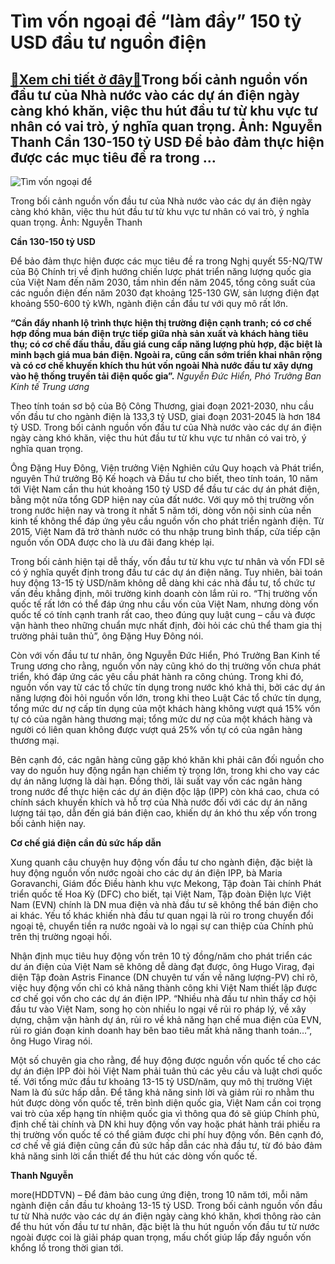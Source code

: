Tìm vốn ngoại để “làm đầy” 150 tỷ USD đầu tư nguồn điện
=======================================================

[:gift:Xem chi tiết ở đây:gift:](https://hddtvn.com/tim-von-ngoai-de-lam-day-150-ty-usd-dau-tu-nguon-dien/)Trong bối cảnh nguồn vốn đầu tư của Nhà nước vào các dự án điện ngày càng khó khăn, việc thu hút đầu tư từ khu vực tư nhân có vai trò, ý nghĩa quan trọng. Ảnh: Nguyễn Thanh Cần 130-150 tỷ USD Để bảo đảm thực hiện được các mục tiêu đề ra trong …
----------------------------------------------------------------------------------------------------------------------------------------------------------------------------------------------------------------------------------------------------





![Tìm vốn ngoại để ](https://hddtvn.com/wp-content/uploads/2021/01/1352_8-_5727_DSC_0070.jpg "Tìm vốn ngoại để ")


Trong bối cảnh nguồn vốn đầu tư của Nhà nước vào các dự án điện ngày càng khó khăn, việc thu hút đầu tư từ khu vực tư nhân có vai trò, ý nghĩa quan trọng. Ảnh: Nguyễn Thanh



**Cần 130-150 tỷ USD**


Để bảo đảm thực hiện được các mục tiêu đề ra trong Nghị quyết 55-NQ/TW của Bộ Chính trị về định hướng chiến lược phát triển năng lượng quốc gia của Việt Nam đến năm 2030, tầm nhìn đến năm 2045, tổng công suất của các nguồn điện đến năm 2030 đạt khoảng 125-130 GW, sản lượng điện đạt khoảng 550-600 tỷ kWh, ngành điện cần đầu tư với quy mô rất lớn.





**“Cần đẩy nhanh lộ trình thực hiện thị trường điện cạnh tranh; có cơ chế hợp đồng mua bán điện trực tiếp giữa nhà sản xuất và khách hàng tiêu thụ; có cơ chế đấu thầu, đấu giá cung cấp năng lượng phù hợp, đặc biệt là minh bạch giá mua bán điện. Ngoài ra, cũng cần sớm triển khai nhân rộng và có cơ chế khuyến khích thu hút vốn ngoài Nhà nước đầu tư xây dựng vào hệ thống truyền tải điện quốc gia”.** 
*Nguyễn Đức Hiển, Phó Trưởng Ban  
 Kinh tế Trung ương*






Theo tính toán sơ bộ của Bộ Công Thương, giai đoạn 2021-2030, nhu cầu vốn đầu tư cho ngành điện là 133,3 tỷ USD, giai đoạn 2031-2045 là hơn 184 tỷ USD. Trong bối cảnh nguồn vốn đầu tư của Nhà nước vào các dự án điện ngày càng khó khăn, việc thu hút đầu tư từ khu vực tư nhân có vai trò, ý nghĩa quan trọng.


Ông Đặng Huy Đông, Viện trưởng Viện Nghiên cứu Quy hoạch và Phát triển, nguyên Thứ trưởng Bộ Kế hoạch và Đầu tư cho biết, theo tính toán, 10 năm tới Việt Nam cần thu hút khoảng 150 tỷ USD để đầu tư các dự án phát điện, bằng một nửa tổng GDP hiện nay của đất nước. Với quy mô thị trường vốn trong nước hiện nay và trong ít nhất 5 năm tới, dòng vốn nội sinh của nền kinh tế không thể đáp ứng yêu cầu nguồn vốn cho phát triển ngành điện. Từ 2015, Việt Nam đã trở thành nước có thu nhập trung bình thấp, cửa tiếp cận nguồn vốn ODA được cho là ưu đãi đang khép lại.


Trong bối cảnh hiện tại dễ thấy, vốn đầu tư từ khu vực tư nhân và vốn FDI sẽ có ý nghĩa quyết định trong đầu tư các dự án điện năng. Tuy nhiên, bài toán huy động 13-15 tỷ USD/năm không dễ dàng khi các nhà đầu tư, tổ chức tư vấn đều khẳng định, môi trường kinh doanh còn lắm rủi ro. “Thị trường vốn quốc tế rất lớn có thể đáp ứng nhu cầu vốn của Việt Nam, nhưng dòng vốn quốc tế có tính cạnh tranh rất cao, theo đúng quy luật cung – cầu và được vận hành theo những chuẩn mực nhất định, đòi hỏi các chủ thể tham gia thị trường phải tuân thủ”, ông Đặng Huy Đông nói.


Còn với vốn đầu tư tư nhân, ông Nguyễn Đức Hiển, Phó Trưởng Ban Kinh tế Trung ương cho rằng, nguồn vốn này cũng khó do thị trường vốn chưa phát triển, khó đáp ứng các yêu cầu phát hành ra công chúng. Trong khi đó, nguồn vốn vay từ các tổ chức tín dụng trong nước khó khả thi, bởi các dự án năng lượng đòi hỏi nguồn vốn lớn, trong khi theo Luật Các tổ chức tín dụng, tổng mức dư nợ cấp tín dụng của một khách hàng không vượt quá 15% vốn tự có của ngân hàng thương mại; tổng mức dư nợ của một khách hàng và người có liên quan không được vượt quá 25% vốn tự có của ngân hàng thương mại.


Bên cạnh đó, các ngân hàng cũng gặp khó khăn khi phải cân đối nguồn cho vay do nguồn huy động ngắn hạn chiếm tỷ trọng lớn, trong khi cho vay các dự án năng lượng là dài hạn. Đồng thời, lãi suất vay vốn các ngân hàng trong nước để thực hiện các dự án điện độc lập (IPP) còn khá cao, chưa có chính sách khuyến khích và hỗ trợ của Nhà nước đối với các dự án năng lượng tái tạo, dẫn đến giá bán điện cao, khiến dự án khó thu xếp vốn trong bối cảnh hiện nay.


**Cơ chế giá điện cần đủ sức hấp dẫn**


Xung quanh câu chuyện huy động vốn đầu tư cho ngành điện, đặc biệt là huy động nguồn vốn nước ngoài cho các dự án điện IPP, bà Maria Goravanchi, Giám đốc Điều hành khu vực Mekong, Tập đoàn Tài chính Phát triển quốc tế Hoa Kỳ (DFC) cho biết, tại Việt Nam, Tập đoàn Điện lực Việt Nam (EVN) chính là DN mua điện và nhà đầu tư sẽ không thể bán điện cho ai khác. Yếu tố khác khiến nhà đầu tư quan ngại là rủi ro trong chuyển đổi ngoại tệ, chuyển tiền ra nước ngoài và lo ngại sự can thiệp của Chính phủ trên thị trường ngoại hối.


Nhận định mục tiêu huy động vốn trên 10 tỷ đồng/năm cho phát triển các dư án điện của Việt Nam sẽ không dễ dàng đạt được, ông Hugo Virag, đại diện Tập đoàn Astris Finance (DN chuyên tư vấn về năng lượng-PV) chỉ rõ, việc huy động vốn chỉ có khả năng thành công khi Việt Nam thiết lập được cơ chế gọi vốn cho các dự án điện IPP. “Nhiều nhà đầu tư nhìn thấy cơ hội đầu tư vào Việt Nam, song họ còn nhiều lo ngại về rủi ro pháp lý, về xây dựng, chậm vận hành dự án, rủi ro về khả năng hạn chế mua điện của EVN, rủi ro gián đoạn kinh doanh hay bên bao tiêu mất khả năng thanh toán…”, ông Hugo Virag nói.


Một số chuyên gia cho rằng, để huy động được nguồn vốn quốc tế cho các dự án điện IPP đòi hỏi Việt Nam phải tuân thủ các yêu cầu và luật chơi quốc tế. Với tổng mức đầu tư khoảng 13-15 tỷ USD/năm, quy mô thị trường Việt Nam là đủ sức hấp dẫn. Để tăng khả năng sinh lời và giảm rủi ro nhằm thu hút được dòng vốn quốc tế, trên bình diện quốc gia, Việt Nam cần coi trọng vai trò của xếp hạng tín nhiệm quốc gia vì thông qua đó sẽ giúp Chính phủ, định chế tài chính và DN khi huy động vốn vay hoặc phát hành trái phiếu ra thị trường vốn quốc tế có thể giảm được chi phí huy động vốn. Bên cạnh đó, cơ chế về giá điện cũng cần đủ sức hấp dẫn các nhà đầu tư, từ đó bảo đảm khả năng sinh lời cần thiết để thu hút các dòng vốn quốc tế.




**Thanh Nguyễn**



more(HDDTVN) – Để đảm bảo cung ứng điện, trong 10 năm tới, mỗi năm ngành điện cần đầu tư khoảng 13-15 tỷ USD. Trong bối cảnh nguồn vốn đầu tư từ Nhà nước vào các dự án điện ngày càng khó khăn, khơi thông rào cản để thu hút vốn đầu tư tư nhân, đặc biệt là thu hút nguồn vốn đầu tư từ nước ngoài được coi là giải pháp quan trọng, mấu chốt giúp lấp đầy nguồn vốn khổng lồ trong thời gian tới.

